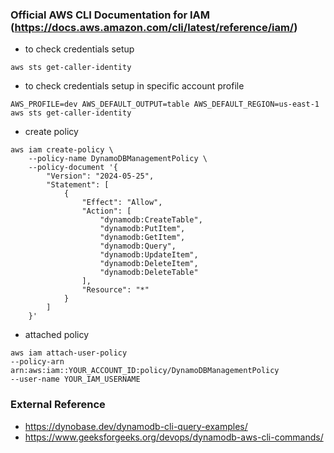 ### Official AWS CLI Documentation for IAM (https://docs.aws.amazon.com/cli/latest/reference/iam/)
- to check credentials setup 
```
aws sts get-caller-identity
```
- to check credentials setup in specific account profile
```
AWS_PROFILE=dev AWS_DEFAULT_OUTPUT=table AWS_DEFAULT_REGION=us-east-1 aws sts get-caller-identity
```
- create policy
```
aws iam create-policy \
    --policy-name DynamoDBManagementPolicy \
    --policy-document '{
        "Version": "2024-05-25",
        "Statement": [
            {
                "Effect": "Allow",
                "Action": [
                    "dynamodb:CreateTable",
                    "dynamodb:PutItem",
                    "dynamodb:GetItem",
                    "dynamodb:Query",
                    "dynamodb:UpdateItem",
                    "dynamodb:DeleteItem",
                    "dynamodb:DeleteTable"
                ],
                "Resource": "*"
            }
        ]
    }'
```
- attached policy
```
aws iam attach-user-policy 
--policy-arn arn:aws:iam::YOUR_ACCOUNT_ID:policy/DynamoDBManagementPolicy 
--user-name YOUR_IAM_USERNAME
```

### External Reference 
 - https://dynobase.dev/dynamodb-cli-query-examples/
 - https://www.geeksforgeeks.org/devops/dynamodb-aws-cli-commands/
   
